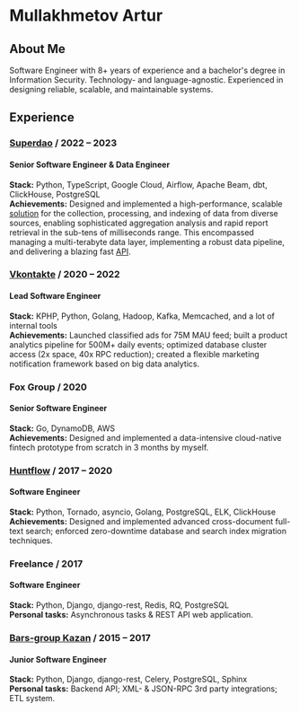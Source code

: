 Mullakhmetov Artur
==================
## About Me
Software Engineer with 8+ years of experience and a bachelor's degree in Information Security. Technology- and language-agnostic. Experienced in designing reliable, scalable, and maintainable systems.

## Experience

### [Superdao](https://superdao.co) / 2022 – 2023
#### Senior Software Engineer & Data Engineer 
**Stack:** Python, TypeScript, Google Cloud, Airflow, Apache Beam, dbt, ClickHouse, PostgreSQL  
**Achievements:** Designed and implemented a high-performance, scalable [solution](https://medium.com/@superdao_team/superdao-2-0-data-platform-ca55355a2dc2) for the collection,
processing, and indexing of data from diverse sources, enabling sophisticated aggregation analysis and rapid report retrieval in the sub-tens of milliseconds range.
This encompassed managing a multi-terabyte data layer, implementing a robust data pipeline, and delivering a blazing fast [API](https://github.com/mullakhmetov/scoring-api).

### [Vkontakte](https://vk.com) / 2020 – 2022
#### Lead Software Engineer
**Stack:** KPHP, Python, Golang, Hadoop, Kafka, Memcached, and a lot of internal tools  
**Achievements:** Launched classified ads for 75M MAU feed; built a product analytics pipeline for 500M+ daily events; optimized database cluster access (2x space, 40x RPC reduction); created a flexible marketing notification framework based on big data analytics.

### Fox Group / 2020
#### Senior Software Engineer
**Stack:** Go, DynamoDB, AWS  
**Achievements:** Designed and implemented a data-intensive cloud-native fintech prototype from scratch in 3 months by myself.

### [Huntflow](https://huntflow.ru) / 2017 – 2020
#### Software Engineer
**Stack:** Python, Tornado, asyncio, Golang, PostgreSQL, ELK, ClickHouse  
**Achievements:** Designed and implemented advanced cross-document full-text search; enforced zero-downtime database and search index migration techniques.

### Freelance / 2017
#### Software Engineer
**Stack:** Python, Django, django-rest, Redis, RQ, PostgreSQL  
**Personal tasks:** Asynchronous tasks & REST API web application.

### [Bars-group Kazan](https://bars.group) / 2015 – 2017
#### Junior Software Engineer
**Stack:** Python, Django, django-rest, Celery, PostgreSQL, Sphinx  
**Personal tasks:** Backend API; XML- & JSON-RPC 3rd party integrations; ETL system.
